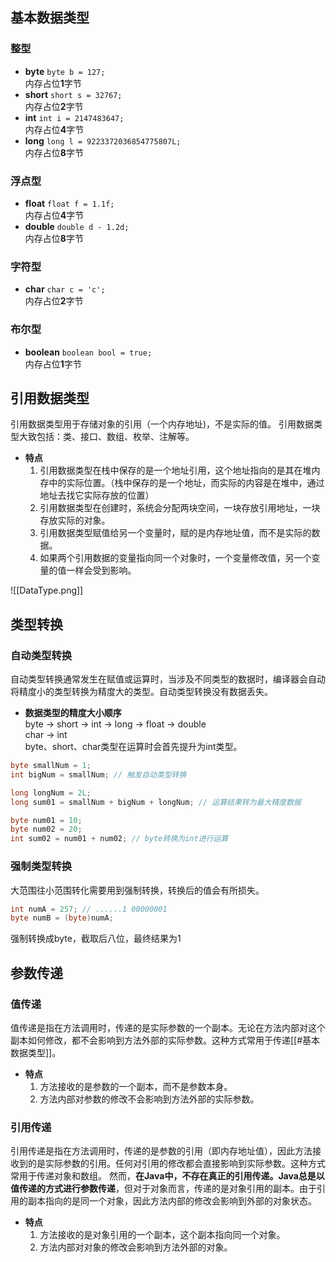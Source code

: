 ## 基本数据类型
### 整型  
- **byte** `byte b = 127;`  
	内存占位**1**字节
- **short** `short s = 32767;`  
	内存占位**2**字节
- **int** `int i = 2147483647;`  
	内存占位**4**字节
- **long** `long l = 9223372036854775807L;`  
	内存占位**8**字节
### 浮点型
- **float** `float f = 1.1f;`  
	内存占位**4**字节
- **double** `double d - 1.2d;`  
	内存占位**8**字节
### 字符型
- **char** `char c = 'c';`  
	内存占位**2**字节
### 布尔型
- **boolean** `boolean bool = true;`  
	内存占位**1**字节

## 引用数据类型
引用数据类型用于存储对象的引用（一个内存地址)，不是实际的值。
引用数据类型大致包括：类、接口、数组、枚举、注解等。
- **特点**  
	1. 引用数据类型在栈中保存的是一个地址引用，这个地址指向的是其在堆内存中的实际位置。（栈中保存的是一个地址，而实际的内容是在堆中，通过地址去找它实际存放的位置）
	2. 引用数据类型在创建时，系统会分配两块空间，一块存放引用地址，一块存放实际的对象。
	3. 引用数据类型赋值给另一个变量时，赋的是内存地址值，而不是实际的数据。
	4. 如果两个引用数据的变量指向同一个对象时，一个变量修改值，另一个变量的值一样会受到影响。

![[DataType.png]]

## 类型转换
### 自动类型转换 
自动类型转换通常发生在赋值或运算时，当涉及不同类型的数据时，编译器会自动将精度小的类型转换为精度大的类型。自动类型转换没有数据丢失。
- **数据类型的精度大小顺序**  
	byte -> short -> int -> long -> float -> double  
	char -> int  
byte、short、char类型在运算时会首先提升为int类型。
```java
byte smallNum = 1; 
int bigNum = smallNum; // 触发自动类型转换

long longNum = 2L;
long sum01 = smallNum + bigNum + longNum; // 运算结果转为最大精度数据

byte num01 = 10;
byte num02 = 20;
int sum02 = num01 + num02; // byte转换为int进行运算
```
### 强制类型转换
大范围往小范围转化需要用到强制转换，转换后的值会有所损失。
```java
int numA = 257; // ......1 00000001  
byte numB = (byte)numA;  
```
强制转换成byte，截取后八位，最终结果为1

## 参数传递
### 值传递
值传递是指在方法调用时，传递的是实际参数的一个副本。无论在方法内部对这个副本如何修改，都不会影响到方法外部的实际参数。这种方式常用于传递[[#基本数据类型]]。
- **特点**  
	1. 方法接收的是参数的一个副本，而不是参数本身。
	2. 方法内部对参数的修改不会影响到方法外部的实际参数。
### 引用传递
引用传递是指在方法调用时，传递的是参数的引用（即内存地址值），因此方法接收到的是实际参数的引用。任何对引用的修改都会直接影响到实际参数。这种方式常用于传递对象和数组。
然而，**在Java中，不存在真正的引用传递。Java总是以值传递的方式进行参数传递**，但对于对象而言，传递的是对象引用的副本。由于引用的副本指向的是同一个对象，因此方法内部的修改会影响到外部的对象状态。
- **特点**  
	1. 方法接收的是对象引用的一个副本，这个副本指向同一个对象。
	2. 方法内部对对象的修改会影响到方法外部的对象。
